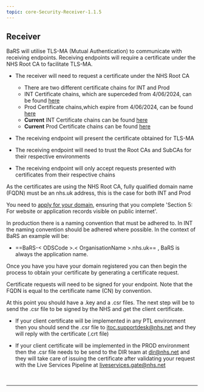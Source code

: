 ```yaml
---
topic: core-Security-Receiver-1.1.5
---
```


## Receiver

BaRS will utilise TLS-MA (Mutual Authentication) to communicate with receiving endpoints. Receiving endpoints will require a certificate under the NHS Root CA to facilitate TLS-MA.

- The receiver will need to request a certificate under the NHS Root CA
    - There are two different certificate chains for INT and Prod
    - INT Certificate chains, which are superceded from 4/06/2024, can be found [here](https://digital.nhs.uk/services/path-to-live-environments/integration-environment#rootca-and-subca-certificates)
    - Prod Certificate chains,which expire from 4/06/2024, can be found [here](https://digital.nhs.uk/services/path-to-live-environments/live-environment)
    - **Current** INT Certificate chains  can be found [here](https://pki.nhs.uk/G2Transition/)
    - **Current** Prod Certificate chains can be found [here](https://pki.nhs.uk/G2Transition/)

- The receiving endpoint will present the certificate obtained for TLS-MA
- The receiving endpoint will need to trust the Root CAs and SubCAs for their respective environments
- The receiving endpoint will only accept requests presented with certificates from their respective chains

As the certificates are using the NHS Root CA, fully qualified domain name (FQDN) must be an nhs.uk address, this is the case for both INT and Prod

You need to [apply for your domain](https://digital.nhs.uk/services/networking-addressing/apply-for-an-nhs.uk-domain-for-websites-and-web-applications), ensuring that you complete 'Section 5: For website or application records visible on public internet'.

In production there is a naming convention that must be adhered to. In INT the naming convention should be adhered where possible. In the context of BaRS an example will be:

- ==BaRS-< ODSCode >.< OrganisationName >.nhs.uk== , BaRS is always the application name.

Once you have you have your domain registered you can then begin the process to obtain your certificate by generating a certificate request.

Certificate requests will need to be signed for your endpoint. Note that the FQDN is equal to the certificate name (CN) by convention.

At this point you should have a .key and a .csr files. The next step will be to send the .csr file to be signed by the NHS and get the client certificate.

- If your client certificate will be implemented in any PTL environment then you should send the .csr file to [itoc.supportdesk@nhs.net](mailto:itoc.supportdesk@nhs.net) and they will reply with the certificate (.crt file)

- If your client certificate will be implemented in the PROD environment then the .csr file needs to be send to the DIR team at [dir@nhs.net](mailto:dir@nhs.net) and they will take care of issuing the certificate after validating your request with the Live Services Pipeline at  [liveservices.gate@nhs.net](mailto:liveservices.gate@nhs.net)

<br>
<hr>